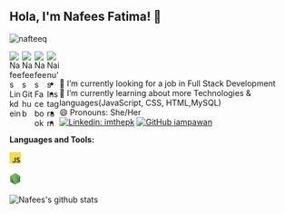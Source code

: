 ## Hola, I'm Nafees Fatima! 👋

<p align="left"> <img src="https://komarev.com/ghpvc/?username=nafteeq&label=Views&color=blue&style=plastic" alt="nafteeq" /> </p>

 <a href="https://www.linkedin.com/in/nafees-fatima-869253117">
  <img align="left" alt="Nafees Linkdein" width="22px" src="https://cdn.jsdelivr.net/npm/simple-icons@v3/icons/linkedin.svg" />
</a>

<a href="https://github.com/nafteeq">
  <img align="left" alt="Nafees Github" width="22px" src="https://cdn.jsdelivr.net/npm/simple-icons@v3/icons/github.svg" />
</a>

<a href="https://www.facebook.com/profile.php?id=100010608183878">
  <img align="left" alt="Nafees Facebook" width="22px" src="https://cdn.jsdelivr.net/npm/simple-icons@v3/icons/facebook.svg" />
</a>

<a href="https://www.instagram.com/nafees5219/">
  <img align="left" alt="Nainu's Instagram" width="22px" src="https://cdn.jsdelivr.net/npm/simple-icons@v3/icons/instagram.svg" />
</a>


<br/>
<br/>


- 🔭 I’m currently looking for a job in Full Stack Development
- 🌱 I’m currently learning about more Technologies & languages(JavaScript, CSS, HTML,MySQL)
- 😄 Pronouns: She/Her
- [![Linkedin: imthepk](https://img.shields.io/badge/-Nafees-blue?style=flat-square&logo=Linkedin&logoColor=white&link=https://www.linkedin.com/in/nafees-fatima-869253117)](https://www.linkedin.com/in/nafees-fatima-869253117)
[![GitHub iampawan](https://img.shields.io/github/followers/nafteeq?label=follow&style=social)](https://github.com/nafteeq)

**Languages and Tools:**  

<code><img height="20" src="https://raw.githubusercontent.com/github/explore/80688e429a7d4ef2fca1e82350fe8e3517d3494d/topics/javascript/javascript.png"></code>

<code><img height="20" src="https://raw.githubusercontent.com/github/explore/80688e429a7d4ef2fca1e82350fe8e3517d3494d/topics/nodejs/nodejs.png"></code>    


 <img align="center" src="https://github-readme-stats.vercel.app/api?username=nafteeq&show_icons=true&theme=light&line_height=27" alt="Nafees's github stats"/>
 
 
